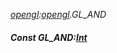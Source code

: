 _[opengl](../../modules/opengl/opengl-module.md):[opengl](../../modules/opengl/opengl-module.md).GL\_AND_
##### Const GL\_AND:[Int](../../modules/wonkey/wonkey-types-int.md)
